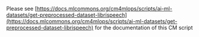 Please see [https://docs.mlcommons.org/cm4mlops/scripts/ai-ml-datasets/get-preprocessed-dataset-librispeech](https://docs.mlcommons.org/cm4mlops/scripts/ai-ml-datasets/get-preprocessed-dataset-librispeech) for the documentation of this CM script
